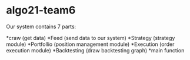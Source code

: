 # algo21-team6

Our system contains 7 parts:

*craw (get data)
*Feed (send data to our system)
*Strategy (strategy module)
*Portfollio (position management module)
*Execution (order execution module)
*Backtesting (draw backtesting graph)
*main function
